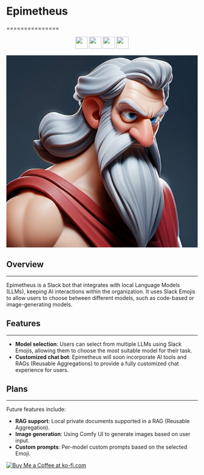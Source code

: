 # Epimetheus
===============

<p align="center">
    <img height="32" width="32" src="https://cdn.simpleicons.org/slack" />
    <img height="32" width="32" src="https://cdn.simpleicons.org/redis" />
    <img height="32" width="32" src="https://cdn.simpleicons.org/langchain" />
    <img height="32" width="32" src="https://cdn.simpleicons.org/ollama" />
</p>

![Epimetheus Avatar](static/assets/images/epimetheus-avatar.jpg)

## Overview
------------

Epimetheus is a Slack bot that integrates with local Language Models (LLMs), keeping AI interactions within the organization. It uses Slack Emojis to allow users to choose between different models, such as code-based or image-generating models.

## Features
------------

*   **Model selection**: Users can select from multiple LLMs using Slack Emojis, allowing them to choose the most suitable model for their task.
*   **Customized chat bot**: Epimetheus will soon incorporate AI tools and RAGs (Reusable Aggregations) to provide a fully customized chat experience for users.

## Plans
--------

Future features include:

*   **RAG support**: Local private documents supported in a RAG (Reusable Aggregation).
*   **Image generation**: Using Comfy UI to generate images based on user input.
*   **Custom prompts**: Per-model custom prompts based on the selected Emoji.

<a href='https://ko-fi.com/V7V110K9YZ' target='_blank'><img height='36' style='border:0px;height:36px;' src='https://storage.ko-fi.com/cdn/kofi1.png?v=3' border='0' alt='Buy Me a Coffee at ko-fi.com' /></a>
